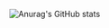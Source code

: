
![Anurag's GitHub stats](https://github-readme-stats.vercel.app/api?username=0ndori&show_icons=true&theme=synthwave&locale=fr)
<!---
0ndori/0ndori is a ✨ special ✨ repository because its `README.md` (this file) appears on your GitHub profile.
You can click the Preview link to take a look at your changes.
--->
